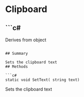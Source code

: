 # Clipboard

## ```c#
Derives from object
```

## Summary

Sets the clipboard text
## Methods

```c#
static void SetText( string text) 
```
Sets the clipboard text
